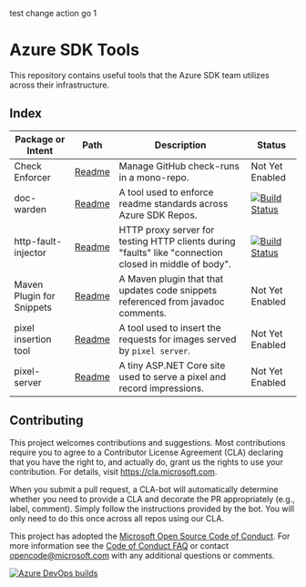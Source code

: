 test change action go 1
# Azure SDK Tools

This repository contains useful tools that the Azure SDK team utilizes across their infrastructure.

## Index

| Package or Intent              | Path                                                    | Description                                                                          | Status                                                                                                                                                                                                                                     |
| ------------------------------ | ------------------------------------------------------- | ------------------------------------------------------------------------------------ | ------------------------------------------------------------------------------------------------------------------------------------------------------------------------------------------------------------------------------------------ |
| Check Enforcer                 | [Readme](tools/check-enforcer/README.md)               | Manage GitHub check-runs in a mono-repo.                                             | Not Yet Enabled                                                                                                                                                                                                                            |
| doc-warden                     | [Readme](packages/python-packages/doc-warden/README.md) | A tool used to enforce readme standards across Azure SDK Repos.                      | [![Build Status](https://dev.azure.com/azure-sdk/public/_apis/build/status/108?branchName=main)](https://dev.azure.com/azure-sdk/public/_build/latest?definitionId=108&branchName=main)                                                |
| http-fault-injector            | [Readme](tools/http-fault-injector/README.md)           | HTTP proxy server for testing HTTP clients during "faults" like "connection closed in middle of body". | [![Build Status](https://dev.azure.com/azure-sdk/internal/_apis/build/status/tools/tools%20-%20http-fault-injector?branchName=main)](https://dev.azure.com/azure-sdk/internal/_build/latest?definitionId=2340&branchName=main)                                                |
| Maven Plugin for Snippets      | [Readme](packages/java-packages/snippet-replacer-maven-plugin/README.md)               | A Maven plugin that that updates code snippets referenced from javadoc comments.                                             | Not Yet Enabled                                                                                                                                                                                                                            |
| pixel insertion tool           | [Readme](scripts/python/readme_tracking/readme.md)      | A tool used to insert the requests for images served by `pixel server`.              | Not Yet Enabled                                                                                                                                                                                                                            |
| pixel-server                   | [Readme](web/pixel-server/README.md)                   | A tiny ASP.NET Core site used to serve a pixel and record impressions.               | Not Yet Enabled                                                                                                                                                                                                                            |

## Contributing

This project welcomes contributions and suggestions.  Most contributions require you to agree to a
Contributor License Agreement (CLA) declaring that you have the right to, and actually do, grant us
the rights to use your contribution. For details, visit <https://cla.microsoft.com>.

When you submit a pull request, a CLA-bot will automatically determine whether you need to provide
a CLA and decorate the PR appropriately (e.g., label, comment). Simply follow the instructions
provided by the bot. You will only need to do this once across all repos using our CLA.

This project has adopted the [Microsoft Open Source Code of Conduct](https://opensource.microsoft.com/codeofconduct/).
For more information see the [Code of Conduct FAQ](https://opensource.microsoft.com/codeofconduct/faq/) or
contact [opencode@microsoft.com](mailto:opencode@microsoft.com) with any additional questions or comments.

[![Azure DevOps builds](https://img.shields.io/azure-devops/build/azure-sdk/internal/1372?label=eng%2Fcommon%20sync)](https://dev.azure.com/azure-sdk/internal/_build/latest?definitionId=1372&branchName=main)
